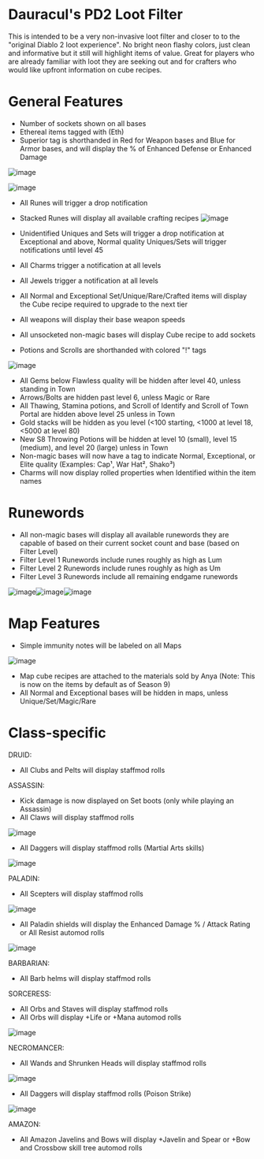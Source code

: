 # Dauracul's PD2 Loot Filter
This is intended to be a very non-invasive loot filter and closer to to the "original Diablo 2 loot experience". No bright neon flashy colors, just clean and informative but it still will highlight items of value. Great for players who are already familiar with loot they are seeking out and for crafters who would like upfront information on cube recipes.

# General Features
- Number of sockets shown on all bases
- Ethereal items tagged with (Eth)
- Superior tag is shorthanded in Red for Weapon bases and Blue for Armor bases, and will display the % of Enhanced Defense or Enhanced Damage

![image](https://github.com/Dauracul/filter/assets/111398486/e6d4ec9d-bdc2-4de6-84ad-77d199d34c7c)

![image](https://github.com/Dauracul/filter/assets/111398486/d01231c6-02c5-4f6a-a2ad-542d4172dbd3)

- All Runes will trigger a drop notification
- Stacked Runes will display all available crafting recipes
![image](https://github.com/Dauracul/filter/assets/111398486/83089ac7-0678-4829-b194-77990377c2c1)

- Unidentified Uniques and Sets will trigger a drop notification at Exceptional and above, Normal quality Uniques/Sets will trigger notifications until level 45
- All Charms trigger a notification at all levels
- All Jewels trigger a notification at all levels
- All Normal and Exceptional Set/Unique/Rare/Crafted items will display the Cube recipe required to upgrade to the next tier
- All weapons will display their base weapon speeds
- All unsocketed non-magic bases will display Cube recipe to add sockets
- Potions and Scrolls are shorthanded with colored "!" tags

![image](https://github.com/Dauracul/filter/assets/111398486/f3c7baae-1b19-4f0c-8afd-b6946eba144f)

- All Gems below Flawless quality will be hidden after level 40, unless standing in Town
- Arrows/Bolts are hidden past level 6, unless Magic or Rare
- All Thawing, Stamina potions, and Scroll of Identify and Scroll of Town Portal are hidden above level 25 unless in Town
- Gold stacks will be hidden as you level (<100 starting, <1000 at level 18, <5000 at level 80)
- New S8 Throwing Potions will be hidden at level 10 (small), level 15 (medium), and level 20 (large) unless in Town
- Non-magic bases will now have a tag to indicate Normal, Exceptional, or Elite quality (Examples: Cap¹, War Hat², Shako³)
- Charms will now display rolled properties when Identified within the item names

# Runewords
- All non-magic bases will display all available runewords they are capable of based on their current socket count and base (based on Filter Level)
- Filter Level 1 Runewords include runes roughly as high as Lum
- Filter Level 2 Runewords include runes roughly as high as Um
- Filter Level 3 Runewords include all remaining endgame runewords

![image](https://github.com/Dauracul/filter/assets/111398486/ae6df7bb-7eb6-4ff7-a9a4-4b49fa572e4d)![image](https://github.com/Dauracul/filter/assets/111398486/a0e6d9a3-c4de-44dc-9081-c03829b05cf1)![image](https://github.com/Dauracul/filter/assets/111398486/4c5c9517-8d04-4058-a835-72233cd99bde)

# Map Features
- Simple immunity notes will be labeled on all Maps

![image](https://github.com/Dauracul/filter/assets/111398486/ce708166-c86a-431f-87b4-a8887197c0b8)

- Map cube recipes are attached to the materials sold by Anya (Note: This is now on the items by default as of Season 9)
- All Normal and Exceptional bases will be hidden in maps, unless Unique/Set/Magic/Rare

# Class-specific
DRUID:
- All Clubs and Pelts will display staffmod rolls

ASSASSIN:
- Kick damage is now displayed on Set boots (only while playing an Assassin)
- All Claws will display staffmod rolls

![image](https://github.com/Dauracul/filter/assets/111398486/6d74bda8-a471-41ea-9119-364554bb4727)

- All Daggers will display staffmod rolls (Martial Arts skills)

![image](https://github.com/Dauracul/filter/assets/111398486/404ff78b-c931-4dee-ae86-b0166cd40937)


PALADIN:
- All Scepters will display staffmod rolls

![image](https://github.com/Dauracul/filter/assets/111398486/fb3d3e2e-a1fd-437c-8f48-8e2a0478760e)

- All Paladin shields will display the Enhanced Damage % / Attack Rating or All Resist automod rolls

![image](https://github.com/Dauracul/filter/assets/111398486/12f17ce0-30aa-47b0-a757-7b7511935d23)


BARBARIAN:
- All Barb helms will display staffmod rolls

SORCERESS:
- All Orbs and Staves will display staffmod rolls
- All Orbs will display +Life or +Mana automod rolls

![image](https://github.com/Dauracul/filter/assets/111398486/f1eb9eda-bd6a-4d36-9b23-5049d45b6d8f)


NECROMANCER:
- All Wands and Shrunken Heads will display staffmod rolls

![image](https://github.com/Dauracul/filter/assets/111398486/c521579c-2f05-440d-9feb-2c1a8cd9cd42)

- All Daggers will display staffmod rolls (Poison Strike)

![image](https://github.com/Dauracul/filter/assets/111398486/9998784f-6143-45c7-ae5c-176781857158)


AMAZON:
- All Amazon Javelins and Bows will display +Javelin and Spear or +Bow and Crossbow skill tree automod rolls
